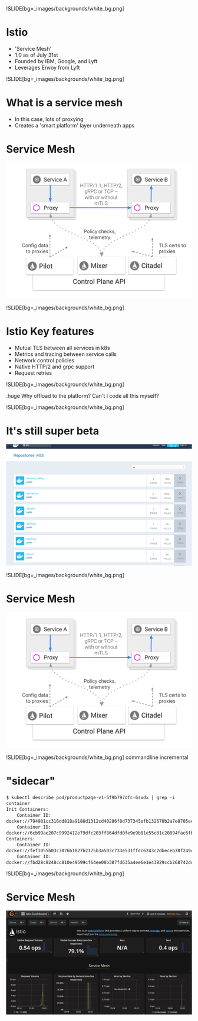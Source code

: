 !SLIDE[bg=_images/backgrounds/white_bg.png]

# Istio

* 'Service Mesh'
* 1.0 as of July 31st
* Founded by IBM, Google, and Lyft
* Leverages Envoy from Lyft


!SLIDE[bg=_images/backgrounds/white_bg.png]

# What is a service mesh

* In this case, lots of proxying
* Creates a 'smart platform' layer underneath apps

# Service Mesh

![Guestbook](../_images/istio-architecture-ibm.png)

!SLIDE[bg=_images/backgrounds/white_bg.png]

# Istio Key features

* Mutual TLS between all services in k8s
* Metrics and tracing between service calls 
* Network control policies
* Native HTTP/2 and grpc support
* Request retries


!SLIDE[bg=_images/backgrounds/white_bg.png]


.huge Why offload to the <span class="teal">platform?</span> Can't I code all this <span class="teal">myself?</span>


!SLIDE[bg=_images/backgrounds/white_bg.png]

# It's still super beta

![Guestbook](../_images/istio_debug_downloads.png)

!SLIDE[bg=_images/backgrounds/white_bg.png]

# Service Mesh

![Guestbook](../_images/istio-architecture-ibm.png)


!SLIDE[bg=_images/backgrounds/white_bg.png] commandline incremental

# "sidecar"

    $ kubectl describe pod/productpage-v1-5f9b797dfc-6sxdx | grep -i container
    Init Containers:
        Container ID:  docker://794981cc316dd818a9186d1312cd40286f8d737345efb132670b2a7e8705ec24
        Container ID:  docker://6cb99ae207c9992412e79dfc203ff864dfd0fe9e9b01e55e31c20894fac6fb4f
    Containers:
        Container ID:   docker://fef1055b03c3076b1827b2175b3a503c733e531ffdc6243c2dbeceb78f24944e
        Container ID:  docker://fbd28c8248cc810e49599cf64ee00b387fd635a4ee6e1e43829ccb268742dd1e


!SLIDE[bg=_images/backgrounds/white_bg.png]

# Service Mesh

![Guestbook](../_images/grafana-dash.png)
